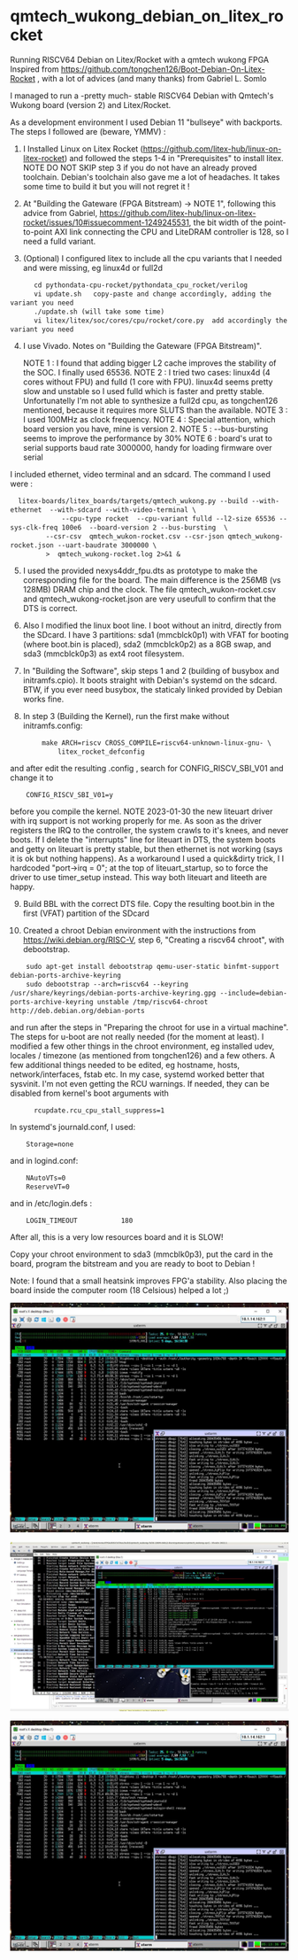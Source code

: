 # qmtech_wukong_debian_on_litex_rocket
Running RISCV64 Debian on Litex/Rocket with a qmtech wukong FPGA 
Inspired from https://github.com/tongchen126/Boot-Debian-On-Litex-Rocket , with a lot of advices (and many thanks) from Gabriel L. Somlo

I managed to run a -pretty much- stable RISCV64 Debian with Qmtech's Wukong board (version 2) and Litex/Rocket.

As a development environment I used Debian 11 "bullseye" with backports. The steps I followed are (beware, YMMV) :

1) I Installed Linux on Litex Rocket (https://github.com/litex-hub/linux-on-litex-rocket) and followed the steps 1-4 in "Prerequisites" to install litex.
NOTE DO NOT SKIP step 3 if you do not have an already proved toolchain. Debian's toolchain also gave me a lot of headaches. It takes some time to build it but you will not regret it ! 

2) At "Building the Gateware (FPGA Bitstream) -> NOTE 1", following this advice from Gabriel, https://github.com/litex-hub/linux-on-litex-rocket/issues/10#issuecomment-1249245531, the bit width of the point-to-point AXI link connecting the CPU and LiteDRAM controller is 128, so I need a fulld variant.

3) (Optional) I configured litex to include all the cpu variants that I needed and were missing, eg linux4d or full2d

```
      cd pythondata-cpu-rocket/pythondata_cpu_rocket/verilog
      vi update.sh   copy-paste and change accordingly, adding the variant you need
      ./update.sh (will take some time)
      vi litex/litex/soc/cores/cpu/rocket/core.py  add accordingly the variant you need
```
4) I use Vivado. Notes on "Building the Gateware (FPGA Bitstream)".

	NOTE 1 : I found that adding bigger L2 cache improves the stability of the SOC. I finally used 65536.
	NOTE 2 :  I tried two cases: linux4d (4 cores without FPU) and fulld (1 core with FPU). linux4d seems pretty slow and unstable so I used fulld which is faster and pretty stable. Unfortunatelly I'm not able to synthesize a full2d cpu, as tongchen126 mentioned, because it requires more SLUTS than the available.
	NOTE 3 : I used 100MHz as clock frequency.
	NOTE 4 : Special attention, which board version you have, mine is version 2.
	NOTE 5 : --bus-bursting seems to improve the performance by 30%
	NOTE 6 : board's urat to serial supports baud rate 3000000, handy for loading firmware over serial

I included ethernet, video terminal and an sdcard.  The command I used were :

```  
  litex-boards/litex_boards/targets/qmtech_wukong.py --build --with-ethernet  --with-sdcard --with-video-terminal \
             --cpu-type rocket  --cpu-variant fulld --l2-size 65536 --sys-clk-freq 100e6  --board-version 2 --bus-bursting  \
	     --csr-csv  qmtech_wukon-rocket.csv --csr-json qmtech_wukong-rocket.json --uart-baudrate 3000000 \
	     >  qmtech_wukong-rocket.log 2>&1 &
```

5) I used the provided nexys4ddr_fpu.dts as prototype to make the corresponding file for the board. The main difference is the 256MB (vs 128MB) DRAM chip and the clock. The file qmtech_wukon-rocket.csv and qmtech_wukong-rocket.json are very useufull to confirm that the DTS is correct.

6) Also I modified the linux boot line. I boot without an initrd, directly from the SDcard. I have 3 partitions:  sda1 (mmcblck0p1) with VFAT for booting (where boot.bin is placed), sda2 (mmcblck0p2) as a 8GB swap, and sda3 (mmcblck0p3) as ext4 root filesystem.

7) In "Building the Software", skip steps 1 and 2 (building of busybox and initramfs.cpio). It boots straight with Debian's systemd on the sdcard. BTW, if you ever need busybox, the staticaly linked provided by Debian works fine.

8) In step 3 (Building the Kernel), run the first make without initramfs.config:
```
		make ARCH=riscv CROSS_COMPILE=riscv64-unknown-linux-gnu- \
			litex_rocket_defconfig 
```

and after edit the resulting .config , search for CONFIG_RISCV_SBI_V01 and change it to 
```
	CONFIG_RISCV_SBI_V01=y
```

before you compile the kernel.
	NOTE 2023-01-30  the new liteuart driver with irq support is not working properly for me. As soon as the driver registers the IRQ to the controller,
	                 the system crawls to it's knees, and never boots. If I delete the "interrupts" line for liteuart in DTS, the system boots and
			 getty on liteuart is pretty stable, but then ethernet is not working (says it is ok but nothing happens). As a workaround I used a
			 quick&dirty trick, I I hardcoded "port->irq = 0"; at the top of liteuart_startup, so to force the driver to use timer_setup instead.
			 This way both liteuart and liteeth are happy.

9) Build BBL with the correct DTS file. Copy the resulting boot.bin in the first (VFAT) partition of the SDcard

10) Created a chroot Debian environment with the instructions from https://wiki.debian.org/RISC-V, step 6, "Creating a riscv64 chroot", with debootstrap. 
```
	sudo apt-get install debootstrap qemu-user-static binfmt-support debian-ports-archive-keyring
	sudo debootstrap --arch=riscv64 --keyring /usr/share/keyrings/debian-ports-archive-keyring.gpg --include=debian-ports-archive-keyring unstable /tmp/riscv64-chroot http://deb.debian.org/debian-ports
```

and run after the steps in "Preparing the chroot for use in a virtual machine". The steps for u-boot are not really needed (for the moment at least). I modified a few other things in the chroot environment, eg  installed udev, locales / timezone (as mentioned from tongchen126) and a few others. A few additional things needed to be edited, eg hostname, hosts, network/interfaces, fstab etc. In my case, systemd worked better that sysvinit. I'm not even getting the RCU warnings. If needed, they can be disabled from kernel's boot arguments with 
```
      rcupdate.rcu_cpu_stall_suppress=1
```   

In systemd's journald.conf, I used:
```
	Storage=none
```

and in logind.conf:
```
	NAutoVTs=0
	ReserveVT=0
```

and in /etc/login.defs :
```
	LOGIN_TIMEOUT           180
```

After all, this is a very low resources board and it is SLOW!    

Copy your chroot environment to sda3 (mmcblk0p3), put the card in the board, program the bitstream and you are ready to boot to Debian !

Note: I found that a small heatsink improves FPG'a stability. Also placing the board inside the computer room (18 Celsious) helped a lot ;)

![Screenshot](Clipboard02.jpg)


![Screenshot](without_liteUart.jpg)


![Screenshot](Clipboard02.jpg)
